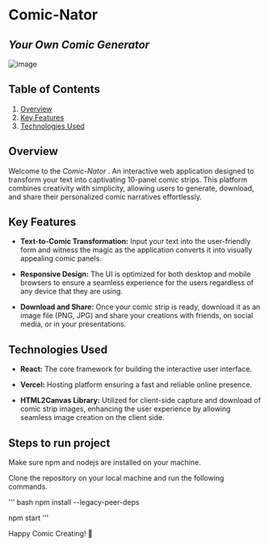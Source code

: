# Comic-Nator
## _Your Own Comic Generator_
![image](https://github.com/BabyElias/Comic-Strip-Generator/assets/95405559/5d6ace14-7c31-451a-b675-744fa348818b)

## Table of Contents

1. [Overview](#overview)
2. [Key Features](#key-features)
3. [Technologies Used](#technologies-used)

## Overview

Welcome to the _Comic-Nator_ .
An interactive web application designed to transform your text into captivating 10-panel comic strips. This platform combines creativity with simplicity, allowing users to generate, download, and share their personalized comic narratives effortlessly.

## Key Features
- **Text-to-Comic Transformation:** Input your text into the user-friendly form and witness the magic as the application converts it into visually appealing comic panels.
  
- **Responsive Design:** The UI is optimized for both desktop and mobile browsers to ensure a seamless experience for the users regardless of any device that they are using.

- **Download and Share:** Once your comic strip is ready, download it as an image file (PNG, JPG) and share your creations with friends, on social media, or in your presentations.

## Technologies Used

- **React:** The core framework for building the interactive user interface.
  
- **Vercel:** Hosting platform ensuring a fast and reliable online presence.

- **HTML2Canvas Library:** Utilized for client-side capture and download of comic strip images, enhancing the user experience by allowing seamless image creation on the client side.

## Steps to run project

Make sure npm and nodejs are installed on your machine.

Clone the repository on your local machine and run the following commands.

''' bash
npm install --legacy-peer-deps

npm start '''

Happy Comic Creating! 🎉
